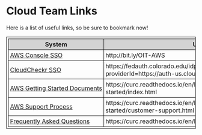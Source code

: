 # Cloud Team Links

<html>
<head>
<style>
table, th, td {
  border: 1px solid black;
  border-collapse: collapse;
  padding: 4px;
}
td:nth-child(1) {  
  white-space: nowrap;
}
tr:hover {
  background-color: #D6EEEE;
}
th {
  background-color:LightGray;
}
</style>
</head>
<body>

<p>Here is a list of useful links, so be sure to bookmark now!</p>

<table>
  <tr>
    <th style="white-space: nowrap">System</th>
    <th>URL</th>
  </tr>
  <tr>
    <td><a href="http://bit.ly/OIT-AWS" target="_blank">AWS Console SSO</a></td>
    <td>http://bit.ly/OIT-AWS</td>
  </tr>
  <tr>
    <td><a href="https://fedauth.colorado.edu/idp/profile/SAML2/Unsolicited/SSO?providerId=https://auth-us.cloudcheckr.com/auth" target="_blank">CloudCheckr SSO</a></td>
    <td>https://fedauth.colorado.edu/idp/profile/SAML2/Unsolicited/SSO?providerId=https://auth-us.cloudcheckr.com/auth</td>
  </tr>
  <tr>
    <td><a href="https://curc.readthedocs.io/en/latest/cloud/aws/getting-started/index.html" target="_blank">AWS Getting Started Documents</a></td>
    <td>https://curc.readthedocs.io/en/latest/cloud/aws/getting-started/index.html</td>
  </tr>
  <tr>
    <td><a href="https://curc.readthedocs.io/en/latest/cloud/aws/getting-started/customer-support.html" target="_blank">AWS Support Process</a></td>
    <td>https://curc.readthedocs.io/en/latest/cloud/aws/getting-started/customer-support.html</td>
  </tr>
  <tr>
    <td><a href="https://curc.readthedocs.io/en/latest/cloud/aws/faq/faq.html" target="_blank">Frequently Asked Questions</a></td>
    <td>https://curc.readthedocs.io/en/latest/cloud/aws/faq/faq.html</td>
  </tr>


</table>

</body>
</html>

